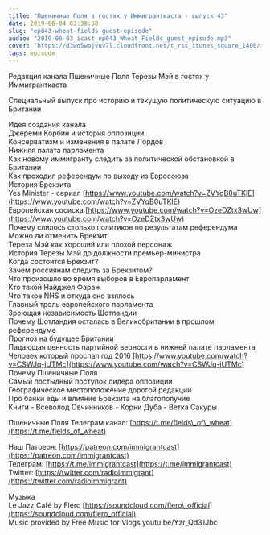 ```yaml
---
title: "Пшеничные Поля в гостях у Иммигранткаста - выпуск 43"
date: 2019-06-04 03:38:50
slug: "ep043-wheat-fields-guest-episode"
audio: "2019-06-03_icast_ep043_Wheat_Fields_guest_episode.mp3"
cover: "https://d3wo5wojvuv7l.cloudfront.net/t_rss_itunes_square_1400/images.spreaker.com/original/a6bbb7310beae0e574f2f71949a61db5.jpg"
tags: episode
---
```

Редакция канала Пшеничные Поля Терезы Мэй в гостях у Иммигранткаста  
  
Специальный выпуск про историю и текущую политическую ситуацию в Британии  
  
Идея создания канала  
Джереми Корбин и история оппозиции  
Консерватизм и изменения в палате Лордов  
Нижняя палата парламента  
Как новому иммигранту следить за политической обстановкой в Британии  
Как проходил референдум по выходу из Евросоюза  
История Брекзита  
Yes Minister - сериал [https://www.youtube.com/watch?v=ZVYqB0uTKlE](https://www.youtube.com/watch?v=ZVYqB0uTKlE)  
Европейская сосиска [https://www.youtube.com/watch?v=OzeDZtx3wUw](https://www.youtube.com/watch?v=OzeDZtx3wUw)  
Почему слилось столько политиков по результатам референдума  
Можно ли отменить Брекзит  
Тереза Мэй как хороший или плохой персонаж  
История Терезы Мэй до должности премьер-министра  
Когда состоится Брекзит?  
Зачем россиянам следить за Брекзитом?  
Что произошло во время выборов в Европарламент  
Кто такой Найджел Фараж  
Что такое NHS и откуда оно взялось  
Главный троль европейского парламента  
Зреющая независимость Шотландии  
Почему Шотландия осталась в Великобритании в прошлом референдуме  
Прогноз на будущее Британии  
Падающая ценность партийной верности в нижней палате парламента  
Человек который проспал год 2016 [https://www.youtube.com/watch?v=CSWJq-jUTMc](https://www.youtube.com/watch?v=CSWJq-jUTMc)  
Почему Пшеничные Поля  
Самый постыдный поступок лидера оппозиции  
Географическое местоположение дорогой редакции  
Про банки еды и влияние Брекзита на благополучие  
Книги - Всеволод Овчинников - Корни Дуба - Ветка Сакуры  
  
Пшеничные Поля Телеграм канал: [https://t.me/fields\_of\_wheat](https://t.me/fields_of_wheat)  
  
Наш Патреон: [https://patreon.com/immigrantcast](https://patreon.com/immigrantcast)  
Телеграм: [https://t.me/immigrantcast](https://t.me/immigrantcast)  
Twitter: [https://twitter.com/radioimmigrant](https://twitter.com/radioimmigrant)  
  
Музыка  
Le Jazz Café by Flero [https://soundcloud.com/flero\_official](https://soundcloud.com/flero_official)  
Music provided by Free Music for Vlogs youtu.be/Yzr\_Qd31Jbc
